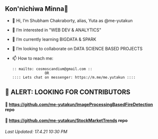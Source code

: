 ## Kon'nichiwa Minna👋
- 👋 Hi, I’m Shubham Chakraborty, alias, Yuta as @me-yutakun
- 👀 I’m interested in "WEB DEV & ANALYTICS"
- 🌱 I’m currently learning BIGDATA & SPARK
- 💞️ I’m looking to collaborate on DATA SCIENCE BASED PROJECTS
- 📫 How to reach me:

      :: mailto: cosmoscandium@gmail.com ::
                     OR                  
      :::: Lets chat on messenger: https://m.me/me.yutakun ::::
## 🚨 ALERT: LOOKING FOR CONTRIBUTORS 
#### 🎁 https://github.com/me-yutakun/ImageProcessingBasedFireDetection repo
#### 🎁 https://github.com/me-yutakun/StockMarketTrends repo
###### Last Updated: 17.4.21 10:30 PM
<!---
me-yutakun/me-yutakun is a ✨ special ✨ repository because its `README.md` (this file) appears on your GitHub profile.
You can click the Preview link to take a look at your changes.
--->
